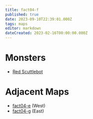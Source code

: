 ```yaml
---
title: fact04-f
published: true
date: 2023-09-10T22:39:01.000Z
tags: maps
editor: markdown
dateCreated: 2023-02-16T00:00:00.000Z
---
```



# Monsters
 * [Red Scuttlebot](/monsters/red-scuttlebot)

# Adjacent Maps
 * [fact04-e](/maps/fact04-e) (West)
 * [fact04-g](/maps/fact04-g) (East)
